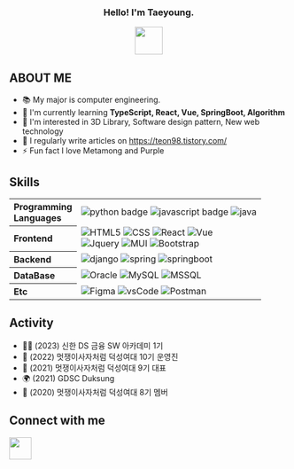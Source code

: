 <div align="center">
  <h3>Hello! I'm Taeyoung.</h3>
  <img src="https://github.com/teon98/teon98/assets/49816869/7a2986b8-e2cd-42e6-a997-9ba85c3fee77" width="50px" />
</div>

## ABOUT ME
- 📚 My major is computer engineering.
- 🌱 I'm currently learning **TypeScript, React, Vue, SpringBoot, Algorithm**
- 💖 I'm interested in 3D Library, Software design pattern, New web technology
- 📝 I regularly write articles on https://teon98.tistory.com/
- ⚡ Fun fact I love Metamong and Purple
  
## Skills 

<table>
  <tr>
    <th align="left">Programming<br/>Languages</th>
    <td>
      <img alt="python badge" src="https://img.shields.io/badge/-PYTHON-%23F7DF1E?style=flat-square&logo=Python&logoColor=white&color=3776AB"/>
      <img alt="javascript badge" src="https://img.shields.io/badge/-JAVASCRIPT-%23F7DF1E?style=flat-square&logo=JavaScript&logoColor=black" />
      <img alt="java" src="https://img.shields.io/badge/-JAVA-%23F7DF1E?style=flat-square&logo=Java&logoColor=white&color=007396" />
    </td>
  </tr>
  <tr>
    <th align="left">Frontend</th>
    <td>
      <img alt="HTML5" src="https://img.shields.io/badge/-HTML5-%23F7DF1E?style=flat-square&logo=HTML5&logoColor=white&color=E34F26" />
      <img alt="CSS" src="https://img.shields.io/badge/-CSS3-%23F7DF1E?style=flat-square&logo=CSS3&logoColor=white&color=1572B6" />
      <img alt="React" src="https://img.shields.io/badge/-REACT-%23F7DF1E?style=flat-square&logo=React&logoColor=black&color=61DAFB" />
      <img alt="Vue" src="https://img.shields.io/badge/Vue.js-4FC08D?style=flat-square&logo=Vue.js&logoColor=white"/><br/>
      <img alt="Jquery" src="https://img.shields.io/badge/jQuery-0769AD?style=flat-square&logo=jQuery&logoColor=white"/>
      <img alt="MUI" src="https://img.shields.io/badge/-MUI-%23F7DF1E?style=flat-square&logo=mui&logoColor=white&color=007FFF" />
      <img alt="Bootstrap" src="https://img.shields.io/badge/-Bootstrap-%23F7DF1E?style=flat-square&logo=Bootstrap&logoColor=white&color=7952B3" />
    </td>
  </tr>
  <tr>
    <th align="left">Backend</th>
    <td>
      <img alt="django" src="https://img.shields.io/badge/-Django-%23F7DF1E?style=flat-square&logo=Django&logoColor=white&color=092E20" />
      <img alt="spring" src="https://img.shields.io/badge/Spring-6DB33F?style=flat-square&logo=Spring&logoColor=white" />
      <img alt="springboot" src="https://img.shields.io/badge/-SpringBoot-%23F7DF1E?style=flat-square&logo=SpringBoot&logoColor=white&color=6DB33F" />
    </td>
  </tr>
  <tr align="left">
    <th>DataBase</th>
    <td>
      <img alt="Oracle" src="https://img.shields.io/badge/-Oracle-%23F7DF1E?style=flat-square&logo=Oracle&logoColor=white&color=F80000" />
      <img alt="MySQL" src="https://img.shields.io/badge/-MySQL-%23F7DF1E?style=flat-square&logo=MySQL&logoColor=white&color=4479A1" />
      <img alt="MSSQL" src="https://img.shields.io/badge/MSSQL-CC2927?style=flat-square&logo=MSSQL&logoColor=white" />
    </td>
  </tr>
  <tr align="left">
    <th>Etc</th>
    <td>
      <img alt="Figma" src="https://img.shields.io/badge/-Figma-%23F7DF1E?style=flat-square&logo=Figma&logoColor=white&color=F24E1E" />
      <img alt="vsCode" src="https://img.shields.io/badge/Visual Studio-5C2D91?style=flat-square&logo=Visual Studio&logoColor=white"/>
      <img alt="Postman" src="https://img.shields.io/badge/Postman-FF6C37?style=flat-square&logo=Postman&logoColor=white"/>
    </td>
  </tr>
</table>

## Activity 
- 👨‍💻 (2023) 신한 DS 금융 SW 아카데미 1기
- 🦁 (2022) 멋쟁이사자처럼 덕성여대 10기 운영진
- 🦁 (2021) 멋쟁이사자처럼 덕성여대 9기 대표
- 🌍 (2021) GDSC Duksung
- 🦁 (2020) 멋쟁이사자처럼 덕성여대 8기 멤버
 
## Connect with me
<a href="https://www.instagram.com/dev.teon/"><img width="40px" src="https://github.com/teon98/teon98/assets/49816869/3caf0e0c-f895-4f17-9e53-80b19ed69845" /><a>
